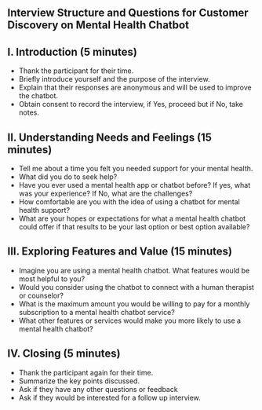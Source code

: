 ## Interview Structure and Questions for Customer Discovery on Mental Health Chatbot

## I. Introduction (5 minutes)
* Thank the participant for their time.
* Briefly introduce yourself and the purpose of the interview.
* Explain that their responses are anonymous and will be used to improve the chatbot.
* Obtain consent to record the interview, if Yes, proceed but if No, take notes.

## II. Understanding Needs and Feelings (15 minutes)
* Tell me about a time you felt you needed support for your mental health.
* What did you do to seek help?
* Have you ever used a mental health app or chatbot before? If yes, what was your
experience? If No, what are the challenges?
* How comfortable are you with the idea of using a chatbot for mental health support?
* What are your hopes or expectations for what a mental health chatbot could offer if that
results to be your last option or best option available?

## III. Exploring Features and Value (15 minutes)
* Imagine you are using a mental health chatbot. What features would be most helpful to
you?
* Would you consider using the chatbot to connect with a human therapist or counselor?
* What is the maximum amount you would be willing to pay for a monthly subscription to
a mental health chatbot service?
* What other features or services would make you more likely to use a mental health
chatbot?

## IV. Closing (5 minutes)
* Thank the participant again for their time.
* Summarize the key points discussed.
* Ask if they have any other questions or feedback
* Ask if they would be interested for a follow up interview.
